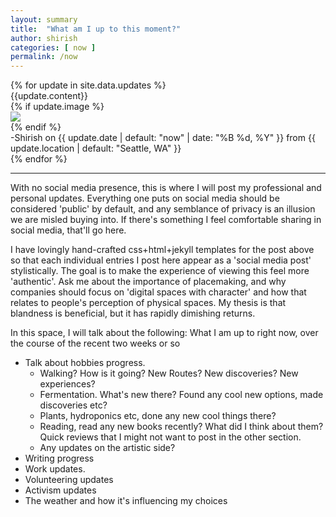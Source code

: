 ```yaml
---
layout: summary
title:  "What am I up to this moment?"
author: shirish
categories: [ now ]
permalink: /now
---
```


<link href="{{ site.url }}/assets/css/tooltip.css" rel="stylesheet">
{% for update in site.data.updates %}
<div class="message tooltip-{% cycle 'left', 'right' %}">
  <div class='cont'>
  {{update.content}}
  </div>
  {% if update.image %}
  <div class="img">
    <img src="{{update.image}}">
  </div>
  {% endif %}
<div class="date-box">-Shirish on {{ update.date | default: "now" | date: "%B %d, %Y" }} from {{ update.location | default: "Seattle, WA" }}</div>
</div>
{% endfor %}

---

With no social media presence, this is where I will post my professional and personal updates. Everything one puts on social media should be considered 'public' by default, and any semblance of privacy is an illusion we are misled buying into. If there's something I feel comfortable sharing in social media, that'll go here.

I have lovingly hand-crafted css+html+jekyll templates for the post above so that each individual entries I post here appear as a 'social media post' stylistically. The goal is to make the experience of viewing this feel more 'authentic'. Ask me about the importance of placemaking, and why companies should focus on 'digital spaces with character' and how that relates to people's perception of physical spaces. My thesis is that blandness is beneficial, but it has rapidly dimishing returns.

In this space, I will talk about the following:
What I am up to right now, over the course of the recent two weeks or so
  * Talk about hobbies progress.
    * Walking? How is it going? New Routes? New discoveries? New experiences?
    * Fermentation. What's new there? Found any cool new options, made discoveries etc?
    * Plants, hydroponics etc, done any new cool things there?
    * Reading, read any new books recently? What did I think about them? Quick reviews that I might not want to post in the other section.
    * Any updates on the artistic side?
  * Writing progress
  * Work updates.
  * Volunteering updates
  * Activism updates
  * The weather and how it's influencing my choices